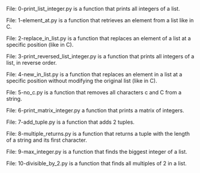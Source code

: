 File: 0-print_list_integer.py is a function that prints all integers of a list.

File: 1-element_at.py is a function that retrieves an element from a list like in C.

File: 2-replace_in_list.py is a function that replaces an element of a list at a specific position (like in C).

File: 3-print_reversed_list_integer.py is a function that prints all integers of a list, in reverse order.

File: 4-new_in_list.py is a function that replaces an element in a list at a specific position without modifying the original list (like in C).

File: 5-no_c.py is a function that removes all characters c and C from a string.

File: 6-print_matrix_integer.py a function that prints a matrix of integers.

File: 7-add_tuple.py is a function that adds 2 tuples.

File: 8-multiple_returns.py is a function that returns a tuple with the length of a string and its first character.

File: 9-max_integer.py is a function that finds the biggest integer of a list.

File: 10-divisible_by_2.py is a function that finds all multiples of 2 in a list.

